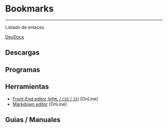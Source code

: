 # Bookmarks
---

Listado de enlaces.

[DevDocs](https://devdocs.io)

## Descargas


## Programas



## Herramientas


- [Front-End editor (`HTML` / `CSS` / `JS`)](https://phcode.dev) [OnLine]
- [Markdown editor](https://stackedit.io/app) [OnLine]


## Guias / Manuales


